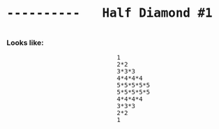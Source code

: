
<pre><h1 align="center">----------   Half Diamond #1   ----------</h1></pre>


### Looks like:

<pre>
                              1
                              2*2
                              3*3*3
                              4*4*4*4
                              5*5*5*5*5
                              5*5*5*5*5
                              4*4*4*4
                              3*3*3
                              2*2
                              1

</pre>
